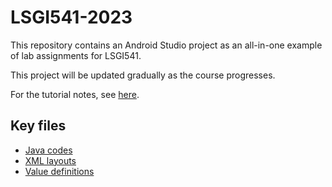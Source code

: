 # LSGI541-2023
This repository contains an Android Studio project as an all-in-one example of lab assignments for LSGI541.

This project will be updated gradually as the course progresses.

For the tutorial notes, see [here](https://xiaoshengzhu.notion.site/Lab-Tutorials-for-LSGI541-Mobile-GIS-and-LBS-e8f3c248bb16492dafe06ee2165c83c4).

## Key files
- [Java codes](https://github.com/Gypsop/LSGI541-2023/tree/main/app/src/main/java/com/lsgi541/lab/collection)
- [XML layouts](https://github.com/Gypsop/LSGI541-2023/tree/main/app/src/main/res/layout)
- [Value definitions](https://github.com/Gypsop/LSGI541-2023/tree/main/app/src/main/res/values)
